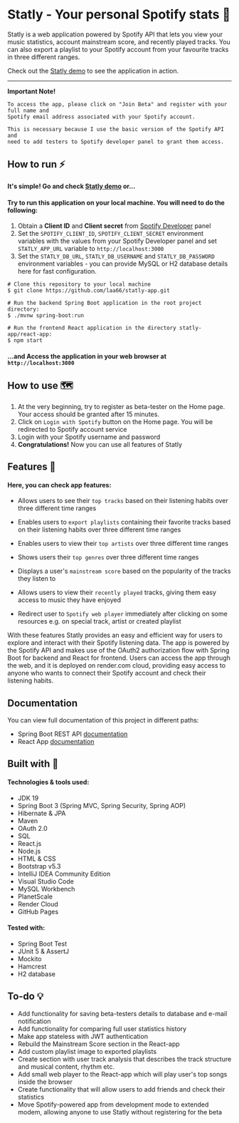# Statly - Your personal Spotify stats 🎵

Statly is a web application powered by Spotify API that lets you view your music
statistics, account mainstream score, and recently played tracks.
You can also export a playlist to your Spotify account from your favourite tracks in three different
ranges.

Check out the [Statly demo](https://laa66.github.io/statly-app/) to see the application in action.

<hr>

**Important Note!**

    To access the app, please click on "Join Beta" and register with your full name and 
    Spotify email address associated with your Spotify account.

    This is necessary because I use the basic version of the Spotify API and 
    need to add testers to Spotify developer panel to grant them access.

## How to run ⚡

#### It's simple! Go and check [Statly demo](https://laa66.github.io/statly-app/) or...
#### Try to run this application on your local machine. You will need to do the following:

1. Obtain a **Client ID** and **Client secret** from [Spotify Developer](https://developer.spotify.com/) panel
2. Set the ``SPOTIFY_CLIENT_ID``, ``SPOTIFY_CLIENT_SECRET`` environment variables
   with the values from your Spotify Developer panel and set ``STATLY_APP_URL``
   variable to ``http://localhost:3000``
3. Set the ``STATLY_DB_URL``, ``STATLY_DB_USERNAME`` and ``STATLY_DB_PASSWORD`` environment variables - you can provide MySQL or H2 database details here for fast configuration.
 <!-- end -->

    # Clone this repository to your local machine
    $ git clone https://github.com/laa66/statly-app.git

    # Run the backend Spring Boot application in the root project directory:
    $ ./mvnw spring-boot:run

    # Run the frontend React application in the directory statly-app/react-app:
    $ npm start

#### ...and Access the application in your web browser at ``http://localhost:3000``

## How to use 🗺️

1. At the very beginning, try to register as beta-tester on the Home page.
   Your access should be granted after 15 minutes.
2. Click on ``Login with Spotify`` button on the Home page. You will be redirected to Spotify account service
3. Login with your Spotify username and password
4. **Congratulations!** Now you can use all features of Statly

## Features 📌
#### Here, you can check app features:

* Allows users to see their ``top tracks`` based on their listening habits over three different time ranges

* Enables users to ``export playlists`` containing their favorite tracks based on their listening habits over three different time ranges

* Enables users to view their ``top artists`` over three different time ranges

* Shows users their ``top genres`` over three different time ranges

* Displays a user's ``mainstream score`` based on the popularity of the tracks they listen to

* Allows users to view their ``recently played`` tracks, giving them easy access to music they have enjoyed

* Redirect user to ``Spotify web player`` immediately after clicking on some resources e.g. on special track, artist or created playlist

With these features Statly provides an easy and efficient way for users to explore and interact with their Spotify listening data. 
The app is powered by the Spotify API and makes use of the OAuth2 authorization flow with Spring Boot for backend and React for frontend. 
Users can access the app through the web, and it is deployed on render.com cloud, 
providing easy access to anyone who wants to connect their Spotify account and check their listening habits.

## Documentation

You can view full documentation of this project in different paths:

- Spring Boot REST API [documentation](./docs/REST-API-README.md)
- React App [documentation](./docs/React-app-README.md)

## Built with 🔨

#### Technologies & tools used:

- JDK 19
- Spring Boot 3 (Spring MVC, Spring Security, Spring AOP)
- Hibernate & JPA
- Maven
- OAuth 2.0
- SQL
- React.js
- Node.js
- HTML & CSS
- Bootstrap v5.3
- IntelliJ IDEA Community Edition
- Visual Studio Code
- MySQL Workbench
- PlanetScale
- Render Cloud
- GitHub Pages

#### Tested with:

- Spring Boot Test
- JUnit 5 & AssertJ
- Mockito
- Hamcrest
- H2 database


## To-do 💡

- Add functionality for saving beta-testers details to database and e-mail notification
- Add functionality for comparing full user statistics history
- Make app stateless with JWT authentication
- Rebuild the Mainstream Score section in the React-app
- Add custom playlist image to exported playlists
- Create section with user track analysis that describes the track structure and musical content, rhythm etc.
- Add small web player to the React-app which will play user's top songs inside the browser
- Create functionality that will allow users to add friends and check their statistics
- Move Spotify-powered app from development mode to extended modem, allowing anyone to use Statly without registering for the beta